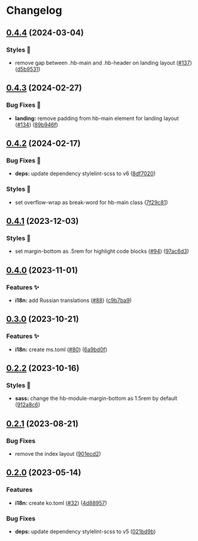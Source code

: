 # Changelog

## [0.4.4](https://github.com/hbstack/base/compare/v0.4.3...v0.4.4) (2024-03-04)


### Styles 🎨

* remove gap between .hb-main and .hb-header on landing layout ([#137](https://github.com/hbstack/base/issues/137)) ([d5b9531](https://github.com/hbstack/base/commit/d5b95313097f8795bd86f9d34980ba5173efff58))

## [0.4.3](https://github.com/hbstack/base/compare/v0.4.2...v0.4.3) (2024-02-27)


### Bug Fixes 🐞

* **landing:** remove padding from hb-main element for landing layout ([#134](https://github.com/hbstack/base/issues/134)) ([89b946f](https://github.com/hbstack/base/commit/89b946f00935ffa6f5ced65b4e6fdd2f8b3f1cc4))

## [0.4.2](https://github.com/hbstack/base/compare/v0.4.1...v0.4.2) (2024-02-17)


### Bug Fixes 🐞

* **deps:** update dependency stylelint-scss to v6 ([8df7020](https://github.com/hbstack/base/commit/8df702048031080c613cbea2d51be9565a6686f7))


### Styles 🎨

* set overflow-wrap as break-word for hb-main class ([7f29c81](https://github.com/hbstack/base/commit/7f29c81c110382e6594de8812612be97a79b3c3c))

## [0.4.1](https://github.com/hbstack/base/compare/v0.4.0...v0.4.1) (2023-12-03)


### Styles 🎨

* set margin-bottom as .5rem for highlight code blocks ([#94](https://github.com/hbstack/base/issues/94)) ([97ac6d3](https://github.com/hbstack/base/commit/97ac6d3715d702b6f50f2d1178092d7f5912ee02))

## [0.4.0](https://github.com/hbstack/base/compare/v0.3.0...v0.4.0) (2023-11-01)


### Features ✨

* **i18n:** add Russian translations ([#88](https://github.com/hbstack/base/issues/88)) ([c9b7ba9](https://github.com/hbstack/base/commit/c9b7ba91efb96868768fae723154ceabc0b6cc3e))

## [0.3.0](https://github.com/hbstack/base/compare/v0.2.2...v0.3.0) (2023-10-21)


### Features ✨

* **i18n:** create ms.toml ([#80](https://github.com/hbstack/base/issues/80)) ([6a9bd0f](https://github.com/hbstack/base/commit/6a9bd0f45dc0eabc8260f6681bb75eb08e69be0d))

## [0.2.2](https://github.com/hbstack/base/compare/v0.2.1...v0.2.2) (2023-10-16)


### Styles 🎨

* **sass:** change the hb-module-margin-bottom as 1.5rem by default ([912a8c6](https://github.com/hbstack/base/commit/912a8c67b356d549ddbffb89440f13cda1e09305))

## [0.2.1](https://github.com/hbstack/base/compare/v0.2.0...v0.2.1) (2023-08-21)


### Bug Fixes

* remove the index layout ([901ecd2](https://github.com/hbstack/base/commit/901ecd21efb06a6d4abcabcef40a01d513f07c55))

## [0.2.0](https://github.com/hbstack/base/compare/v0.1.5...v0.2.0) (2023-05-14)


### Features

* **i18n:** create ko.toml ([#32](https://github.com/hbstack/base/issues/32)) ([4d88957](https://github.com/hbstack/base/commit/4d889574cb2bdcb6f8355f81b3d164d82b7c0d54))


### Bug Fixes

* **deps:** update dependency stylelint-scss to v5 ([021bd9b](https://github.com/hbstack/base/commit/021bd9b4ac2a8746dab76023b98f6df7fa7b1d6e))
